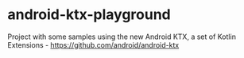 # android-ktx-playground
Project with some samples using the new Android KTX, a set of Kotlin Extensions - https://github.com/android/android-ktx
